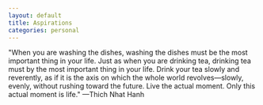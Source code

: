 ```yaml
---
layout: default
title: Aspirations
categories: personal
---
```

"When you are washing the dishes, washing the dishes must be the most important thing in your life. Just as when you are drinking tea, drinking tea must by the most important thing in your life. Drink your tea slowly and reverently, as if it is the axis on which the whole world revolves—slowly, evenly, without rushing toward the future. Live the actual moment. Only this actual moment is life."
—Thich Nhat Hanh